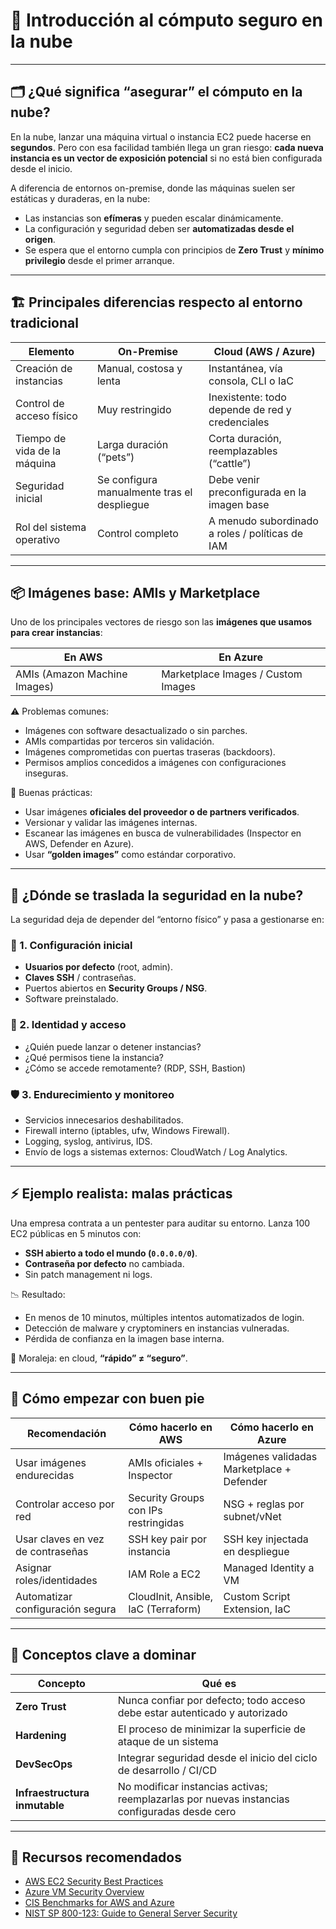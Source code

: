 # 🧠 Introducción al cómputo seguro en la nube

---

## 🗂️ ¿Qué significa “asegurar” el cómputo en la nube?

En la nube, lanzar una máquina virtual o instancia EC2 puede hacerse en **segundos**. Pero con esa facilidad también llega un gran riesgo: **cada nueva instancia es un vector de exposición potencial** si no está bien configurada desde el inicio.

A diferencia de entornos on-premise, donde las máquinas suelen ser estáticas y duraderas, en la nube:

* Las instancias son **efímeras** y pueden escalar dinámicamente.
* La configuración y seguridad deben ser **automatizadas desde el origen**.
* Se espera que el entorno cumpla con principios de **Zero Trust** y **mínimo privilegio** desde el primer arranque.

---

## 🏗️ Principales diferencias respecto al entorno tradicional

| Elemento                     | On-Premise                                  | Cloud (AWS / Azure)                             |
| ---------------------------- | ------------------------------------------- | ----------------------------------------------- |
| Creación de instancias       | Manual, costosa y lenta                     | Instantánea, vía consola, CLI o IaC             |
| Control de acceso físico     | Muy restringido                             | Inexistente: todo depende de red y credenciales |
| Tiempo de vida de la máquina | Larga duración (“pets”)                     | Corta duración, reemplazables (“cattle”)        |
| Seguridad inicial            | Se configura manualmente tras el despliegue | Debe venir preconfigurada en la imagen base     |
| Rol del sistema operativo    | Control completo                            | A menudo subordinado a roles / políticas de IAM |

---

## 📦 Imágenes base: AMIs y Marketplace

Uno de los principales vectores de riesgo son las **imágenes que usamos para crear instancias**:

| En AWS                       | En Azure                           |
| ---------------------------- | ---------------------------------- |
| AMIs (Amazon Machine Images) | Marketplace Images / Custom Images |

⚠️ Problemas comunes:

* Imágenes con software desactualizado o sin parches.
* AMIs compartidas por terceros sin validación.
* Imágenes comprometidas con puertas traseras (backdoors).
* Permisos amplios concedidos a imágenes con configuraciones inseguras.

🔐 Buenas prácticas:

* Usar imágenes **oficiales del proveedor o de partners verificados**.
* Versionar y validar las imágenes internas.
* Escanear las imágenes en busca de vulnerabilidades (Inspector en AWS, Defender en Azure).
* Usar **“golden images”** como estándar corporativo.

---

## 🧩 ¿Dónde se traslada la seguridad en la nube?

La seguridad deja de depender del “entorno físico” y pasa a gestionarse en:

### 🔑 1. Configuración inicial

* **Usuarios por defecto** (root, admin).
* **Claves SSH** / contraseñas.
* Puertos abiertos en **Security Groups / NSG**.
* Software preinstalado.

### 👤 2. Identidad y acceso

* ¿Quién puede lanzar o detener instancias?
* ¿Qué permisos tiene la instancia?
* ¿Cómo se accede remotamente? (RDP, SSH, Bastion)

### 🛡️ 3. Endurecimiento y monitoreo

* Servicios innecesarios deshabilitados.
* Firewall interno (iptables, ufw, Windows Firewall).
* Logging, syslog, antivirus, IDS.
* Envío de logs a sistemas externos: CloudWatch / Log Analytics.

---

## ⚡ Ejemplo realista: malas prácticas

Una empresa contrata a un pentester para auditar su entorno. Lanza 100 EC2 públicas en 5 minutos con:

* **SSH abierto a todo el mundo (`0.0.0.0/0`)**.
* **Contraseña por defecto** no cambiada.
* Sin patch management ni logs.

📉 Resultado:

* En menos de 10 minutos, múltiples intentos automatizados de login.
* Detección de malware y cryptominers en instancias vulneradas.
* Pérdida de confianza en la imagen base interna.

🔁 Moraleja: en cloud, **“rápido” ≠ “seguro”**.

---

## 🧪 Cómo empezar con buen pie

| Recomendación                     | Cómo hacerlo en AWS                  | Cómo hacerlo en Azure                     |
| --------------------------------- | ------------------------------------ | ----------------------------------------- |
| Usar imágenes endurecidas         | AMIs oficiales + Inspector           | Imágenes validadas Marketplace + Defender |
| Controlar acceso por red          | Security Groups con IPs restringidas | NSG + reglas por subnet/vNet              |
| Usar claves en vez de contraseñas | SSH key pair por instancia           | SSH key injectada en despliegue           |
| Asignar roles/identidades         | IAM Role a EC2                       | Managed Identity a VM                     |
| Automatizar configuración segura  | CloudInit, Ansible, IaC (Terraform)  | Custom Script Extension, IaC              |

---

## 🧠 Conceptos clave a dominar

| Concepto                      | Qué es                                                                                       |
| ----------------------------- | -------------------------------------------------------------------------------------------- |
| **Zero Trust**                | Nunca confiar por defecto; todo acceso debe estar autenticado y autorizado                   |
| **Hardening**                 | El proceso de minimizar la superficie de ataque de un sistema                                |
| **DevSecOps**                 | Integrar seguridad desde el inicio del ciclo de desarrollo / CI/CD                           |
| **Infraestructura inmutable** | No modificar instancias activas; reemplazarlas por nuevas instancias configuradas desde cero |

---

## 🔗 Recursos recomendados

* [AWS EC2 Security Best Practices](https://docs.aws.amazon.com/AWSEC2/latest/UserGuide/security-best-practices.html)
* [Azure VM Security Overview](https://learn.microsoft.com/en-us/azure/virtual-machines/security-overview)
* [CIS Benchmarks for AWS and Azure](https://www.cisecurity.org/cis-benchmarks)
* [NIST SP 800-123: Guide to General Server Security](https://nvlpubs.nist.gov/nistpubs/Legacy/SP/nistspecialpublication800-123.pdf)
